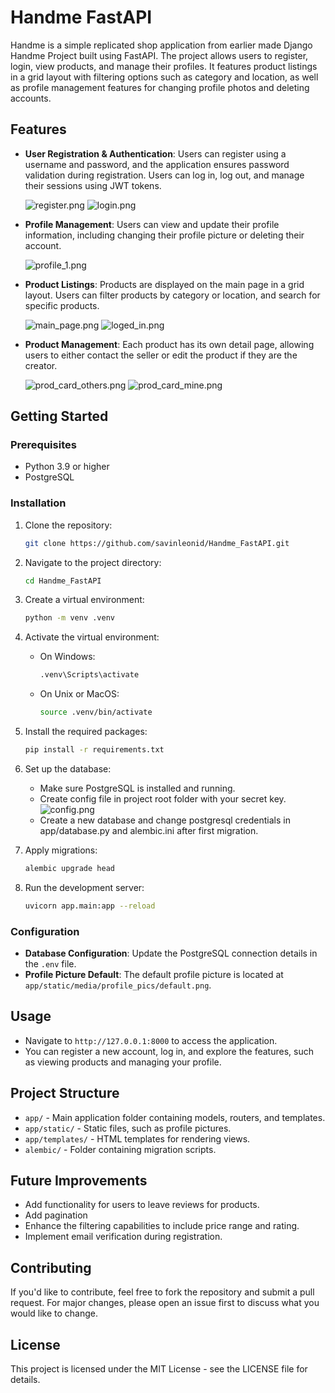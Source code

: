 # Handme FastAPI

Handme is a simple replicated shop application from earlier made Django Handme Project built using FastAPI. The project
allows users to register, login, view products, and manage their profiles. It features product listings in a grid layout
with filtering options such as category and location, as well as profile management features for changing profile photos
and deleting accounts.

## Features

- **User Registration & Authentication**: Users can register using a username and password, and the application ensures
  password validation during registration. Users can log in, log out, and manage their sessions using JWT tokens.
  
  ![register.png](app/static/readme/register.png)
  ![login.png](app/static/readme/login.png)

- **Profile Management**: Users can view and update their profile information, including changing their profile picture
  or deleting their account.

  ![profile_1.png](app/static/readme/profile.png)

- **Product Listings**: Products are displayed on the main page in a grid layout. Users can filter products by category
  or location, and search for specific products.

  ![main_page.png](app/static/readme/main_page.png)
  ![loged_in.png](app/static/readme/loged_in.png)

- **Product Management**: Each product has its own detail page, allowing users to either contact the seller or edit the
  product if they are the creator.

  ![prod_card_others.png](app/static/readme/prod_card_others.png)
  ![prod_card_mine.png](app/static/readme/prod_card_mine.png)

## Getting Started

### Prerequisites

- Python 3.9 or higher
- PostgreSQL

### Installation

1. Clone the repository:
   ```sh
   git clone https://github.com/savinleonid/Handme_FastAPI.git
   ```

2. Navigate to the project directory:
   ```sh
   cd Handme_FastAPI
   ```

3. Create a virtual environment:
   ```sh
   python -m venv .venv
   ```

4. Activate the virtual environment:
    - On Windows:
      ```sh
      .venv\Scripts\activate
      ```
    - On Unix or MacOS:
      ```sh
      source .venv/bin/activate
      ```

5. Install the required packages:
   ```sh
   pip install -r requirements.txt
   ```

6. Set up the database:
    - Make sure PostgreSQL is installed and running.
    - Create config file in project root folder with your secret key.
      ![config.png](app/static/readme/config.png)
    - Create a new database and change postgresql credentials in app/database.py and alembic.ini after
      first migration.

7. Apply migrations:
   ```sh
   alembic upgrade head
   ```

8. Run the development server:
   ```sh
   uvicorn app.main:app --reload
   ```

### Configuration

- **Database Configuration**: Update the PostgreSQL connection details in the `.env` file.
- **Profile Picture Default**: The default profile picture is located at `app/static/media/profile_pics/default.png`.

## Usage

- Navigate to `http://127.0.0.1:8000` to access the application.
- You can register a new account, log in, and explore the features, such as viewing products and managing your profile.

## Project Structure

- `app/` - Main application folder containing models, routers, and templates.
- `app/static/` - Static files, such as profile pictures.
- `app/templates/` - HTML templates for rendering views.
- `alembic/` - Folder containing migration scripts.

## Future Improvements

- Add functionality for users to leave reviews for products.
- Add pagination
- Enhance the filtering capabilities to include price range and rating.
- Implement email verification during registration.

## Contributing

If you'd like to contribute, feel free to fork the repository and submit a pull request. For major changes, please open
an issue first to discuss what you would like to change.

## License

This project is licensed under the MIT License - see the LICENSE file for details.

